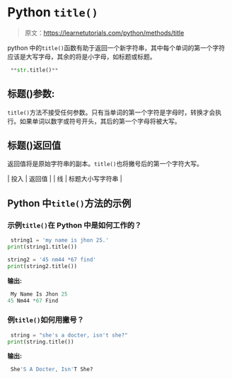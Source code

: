 # Python `title()`

> 原文：<https://learnetutorials.com/python/methods/title>

python 中的`title()`函数有助于返回一个新字符串，其中每个单词的第一个字符应该是大写字母，其余的将是小字母，如标题或标题。

```py
 **str.title()** 

```

## 标题()参数:

`title()`方法不接受任何参数。只有当单词的第一个字符是字母时，转换才会执行。如果单词以数字或符号开头，其后的第一个字母将被大写。

## 标题()返回值

返回值将是原始字符串的副本。`title()`也将撇号后的第一个字符大写。

| 投入 | 返回值 |
| 线 | 标题大小写字符串 |

## Python 中`title()`方法的示例

### 示例`title()`在 Python 中是如何工作的？

```py
 string1 = 'my name is jhon 25.'
print(string1.title())

string2 = '45 nm44 *67 find'
print(string2.title()) 

```

**输出:**

```py
 My Name Is Jhon 25
45 Nm44 *67 Find 
```

### 例`title()`如何用撇号？

```py
 string = "she's a docter, isn't she?"
print(string.title()) 

```

**输出:**

```py
 She'S A Docter, Isn'T She? 
```